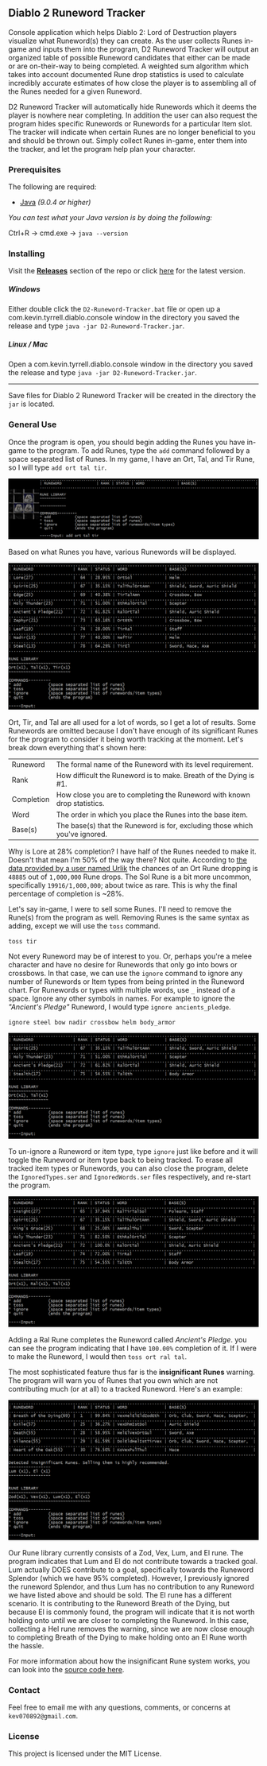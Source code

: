 ## Diablo 2 Runeword Tracker

Console application which helps Diablo 2: Lord of Destruction players visualize what Runeword(s) they can create. As the user collects Runes in-game and inputs them into the program, D2 Runeword Tracker will output an organized table of possible Runeword candidates that either can be made or are on-their-way to being completed. A weighted sum algorithm which takes into account documented Rune drop statistics is used to calculate incredibly accurate estimates of how close the player is to assembling all of the Runes needed for a given Runeword.

D2 Runeword Tracker will automatically hide Runewords which it deems the player is nowhere near completing. In addition the user can also request the program hides specific Runewords or Runewords for a particular Item slot. The tracker will indicate when certain Runes are no longer beneficial to you and should be thrown out. Simply collect Runes in-game, enter them into the tracker, and let the program help plan your character.

### Prerequisites

The following are required:

* [Java](http://www.oracle.com/technetwork/java/javase/downloads/index.html) *(9.0.4 or higher)*

*You can test what your Java version is by doing the following:*

Ctrl+R -> cmd.exe -> `java --version`

### Installing

Visit the **[Releases](https://github.com/KevinTyrrell/D2-Runeword-Tracker/releases)** section of the repo or click [here](https://github.com/KevinTyrrell/D2-Runeword-Tracker/releases/latest) for the latest version.

##### Windows

Either double click the `D2-Runeword-Tracker.bat` file or open up a com.kevin.tyrrell.diablo.console window in the directory you saved the release and type `java -jar D2-Runeword-Tracker.jar`.

##### Linux / Mac

Open a com.kevin.tyrrell.diablo.console window in the directory you saved the release and type `java -jar D2-Runeword-Tracker.jar`.

----
Save files for Diablo 2 Runeword Tracker will be created in the directory the `jar` is located.

### General Use

Once the program is open, you should begin adding the Runes you have in-game to the program. To add Runes, type the `add` command followed by a space separated list of Runes. In my game, I have an Ort, Tal, and Tir Rune, so I will type `add ort tal tir`. 

![Img](https://github.com/KevinTyrrell/D2-Runeword-Tracker/blob/master/src/main/resources/images/TutorialImg1.png "Adding Runes")

Based on what Runes you have, various Runewords will be displayed.

![Img](https://github.com/KevinTyrrell/D2-Runeword-Tracker/blob/master/src/main/resources/images/TutorialImg2.png "Runeword output")

Ort, Tir, and Tal are all used for a lot of words, so I get a lot of results. Some Runewords are omitted because I don't have enough of its significant Runes for the program to consider it being worth tracking at the moment. Let's break down everything that's shown here:

|            |                                                                             |
|------------|-----------------------------------------------------------------------------|
| Runeword   | The formal name of the Runeword with its level requirement.                 |
| Rank       | How difficult the Runeword is to make. Breath of the Dying is #1.           |
| Completion | How close you are to completing the Runeword with known drop statistics.    |
| Word       | The order in which you place the Runes into the base item.                  |
| Base(s)    | The base(s) that the Runeword is for, excluding those which you've ignored. |

Why is Lore at 28% completion? I have half of the Runes needed to make it. Doesn't that mean I'm 50% of the way there? Not quite. According to [the data provided by a user named Urlik](https://diablo2.diablowiki.net/Guide:Rune_Finder_Guide_v1.10,_by_Urlik) the chances of an Ort Rune dropping is `48885` out of `1,000,000` Rune drops. The Sol Rune is a bit more uncommon, specifically `19916/1,000,000`; about twice as rare. This is why the final percentage of completion is ~28%. 

Let's say in-game, I were to sell some Runes. I'll need to remove the Rune(s) from the program as well. Removing Runes is the same syntax as adding, except we will use the `toss` command.

```
toss tir
```

Not every Runeword may be of interest to you. Or, perhaps you're a melee character and have no desire for Runewords that only go into bows or crossbows. In that case, we can use the `ignore` command to ignore any number of Runewords or Item types from being printed in the Runeword chart. For Runewords or types with multiple words, use `_` instead of a space. Ignore any other symbols in names. For example to ignore the *"Ancient's Pledge"* Runeword, I would type `ignore ancients_pledge`.

```
ignore steel bow nadir crossbow helm body_armor
```

![Img](https://github.com/KevinTyrrell/D2-Runeword-Tracker/blob/master/src/main/resources/images/TutorialImg3.png "Tossing and ignoring")

To un-ignore a Runeword or item type, type `ignore` just like before and it will toggle the Runeword or item type back to being tracked. To erase all tracked item types or Runewords, you can also close the program, delete the `IgnoredTypes.ser` and `IgnoredWords.ser` files respectively, and re-start the program.

![Img](https://github.com/KevinTyrrell/D2-Runeword-Tracker/blob/master/src/main/resources/images/TutorialImg4.png "Completing Runewords")

Adding a Ral Rune completes the Runeword called *Ancient's Pledge*. you can see the program indicating that I have `100.00%` completion of it. If I were to make the Runeword, I would then `toss ort ral tal`.

The most sophisticated feature thus far is the **insignificant Runes** warning. The program will warn you of Runes that you own which are not contributing much (or at all) to a tracked Runeword. Here's an example:

![Img](https://github.com/KevinTyrrell/D2-Runeword-Tracker/blob/master/src/main/resources/images/TutorialImg5.png "Insignificant Runes")

Our Rune library currently consists of a Zod, Vex, Lum, and El rune. The program indicates that Lum and El do not contribute towards a tracked goal. Lum actually DOES contribute to a goal, specifically towards the Runeword Splendor (which we have 95% completed). However, I previously ignored the runeword Splendor, and thus Lum has no contribution to any Runeword we have listed above and should be sold. The El rune has a different scenario. It is contributing to the Runeword Breath of the Dying, but because El is commonly found, the program will indicate that it is not worth holding onto until we are closer to completing the Runeword. In this case, collecting a Hel rune removes the warning, since we are now close enough to completing Breath of the Dying to make holding onto an El Rune worth the hassle.

For more information about how the insignificant Rune system works, you can look into the [source code here](https://github.com/KevinTyrrell/D2-Runeword-Tracker/blob/master/src/diablo/RuneLibrary.java#L105).

### Contact

Feel free to email me with any questions, comments, or concerns at `kev070892@gmail.com`.

### License

This project is licensed under the MIT License.